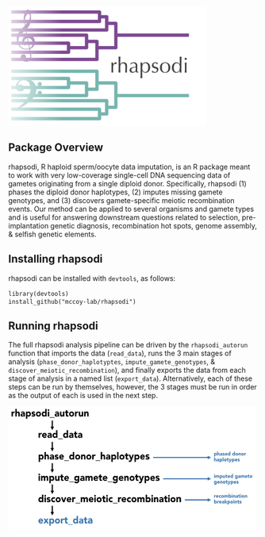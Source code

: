 <a href="#"><img src="https://raw.githubusercontent.com/mccoy-lab/rhapsodi/master/man/figures/logo.png" alt="logo" width="400"/></a>

## Package Overview
rhapsodi, R haploid sperm/oocyte data imputation, is an R package meant to work with very low-coverage single-cell DNA sequencing data of gametes originating from a single diploid donor. Specifically, rhapsodi (1) phases the diploid donor haplotypes, (2) imputes missing gamete genotypes, and (3) discovers gamete-specific meiotic recombination events. Our method can be applied to several organisms and gamete types and is useful for answering downstream questions related to selection, pre-implantation genetic diagnosis, recombination hot spots, genome assembly, & selfish genetic elements. 

## Installing rhapsodi

rhapsodi can be installed with `devtools`, as follows:

```
library(devtools)
install_github("mccoy-lab/rhapsodi")
```

## Running rhapsodi

The full rhapsodi analysis pipeline can be driven by the `rhapsodi_autorun` function that imports the data (`read_data`), runs the 3 main stages of analysis (`phase_donor_haplotyptes`, `impute_gamete_genotypes`, & `discover_meiotic_recombination`), and finally exports the data from each stage of analysis in a named list (`export_data`). Alternatively, each of these steps can be run by themselves, however, the 3 stages must be run in order as the output of each is used in the next step.

<a href="#"><img src="https://raw.githubusercontent.com/mccoy-lab/rhapsodi/master/man/figures/workflow.png" alt="logo" width="500"/></a>

